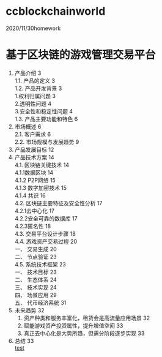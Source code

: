 # ccblockchainworld
2020/11/30homework

基于区块链的游戏管理交易平台	
=====
1. 产品介绍	3<br>
 1.1. 产品的定义	3<br>
 1.2. 产品开发背景	3<br>
   1.权利归属问题	3<br>
   2.透明性问题	4<br>
   3.安全性和稳定性问题	4<br>
 1.3. 产品主要功能和特色	6<br>
2. 市场概述	6<br>
 2.1. 客户需求	6<br>
 2.2. 市场规模与发展趋势	9<br>
3. 产品发展目标	12<br>
4. 产品技术方案	14<br>
 4.1. 区块链关键技术	14<br>
   4.1.1数据区块	14<br>
   4.1.2 P2P网络	15<br>
   4.1.3 数字加密技术	15<br>
   4.1.4 共识	16<br>
 4.2. 区块链主要特征及安全性分析	17<br>
   4.2.1去中心化	17<br>
   4.2.2安全可靠的数据库	17<br>
   4.2.3匿名性	18<br>
 4.3. 交易平台设计步骤	18<br>
 4.4. 游戏资产交易过程	20<br>
   一、 交易生成	20<br>
   二、 节点验证	23<br>
 4.5. 系统技术框架	23<br>
   一、 技术目标	23<br>
   二、 生态体系	24<br>
   三、 技术实现	24<br>
   四、 场景应用	29<br>
   五、 代币经济系统	31<br>
5. 未来趋势	32<br>
   1. 资产种类和服务丰富化，租赁会是高流量应用场景	32<br>
   2. 赋能游戏资产投资属性，提升增值空间	33<br>
   3. 真正去中心化是大势所趋，但需分阶段逐步实现	33<br>
6. 总结	33<br>
[test](http://tuchuang.org/c59655b28423b722e7a261d3bf2ba34b.jpg)
